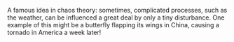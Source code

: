 A famous idea in chaos theory: sometimes, complicated processes, such as
the weather, can be influenced a great deal by only a tiny disturbance.
One example of this might be a butterfly flapping its wings in China,
causing a tornado in America a week later!
